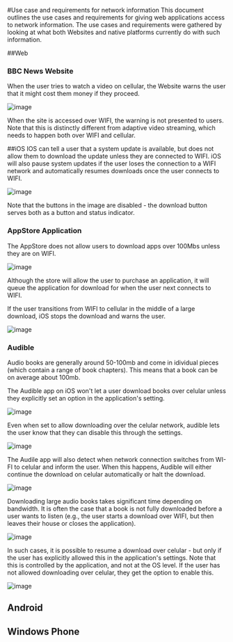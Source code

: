 #Use case and requirements for network information
This document outlines the use cases and requirements for giving web applications access to network information. The use cases and requirements were gathered by looking at what both Websites and native platforms currently do with such information. 

##Web

### BBC News Website
When the user tries to watch a video on cellular, the Website warns the user that it might cost them money if they proceed. 

![image](images/bbc_cellular.png)

When the site is accessed over WIFI, the warning is not presented to users. Note that this is distinctly different from adaptive video streaming, which needs to happen both over WIFI and cellular.

##iOS
IOS can tell a user that a system update is available, but does not allow them to download the update unless they are connected to WIFI. iOS will also pause system updates if the user loses the connection to a WIFI network and automatically resumes downloads once the user connects to WIFI. 

![image](images/ios_needs_wifi.png)

Note that the buttons in the image are disabled - the download button serves both as a button and status indicator.

### AppStore Application
The AppStore does not allow users to download apps over 100Mbs unless they are on WIFI. 

![image](images/appstore_cell_limit.png)

Although the store will allow the user to purchase an application, it will queue the application for download for when the user next connects to WIFI. 

If the user transitions from WIFI to cellular in the middle of a large download, iOS stops the download and warns the user.


![image](images/ios_cell_switch.png)

### Audible 
Audio books are generally around 50-100mb and come in idividual pieces (which contain a range of book chapters). This means that a book can be on average about 100mb. 

The Audible app on iOS won't let a user download books over celular unless they explicitly set an option in the application's setting. 

![image](images/audible_wifi_only.png)

Even when set to allow downloading over the celular network, audible lets the user know that they can disable this through the settings. 

![image](images/audible_over_cell.png)

The Audile app will also detect when network connection switches from WI-FI to celular and inform the user. When this happens, Audible will either continue the download on celular automatically or halt the download. 

![image](images/audible_cell_switch.png)

Downloading large audio books takes significant time depending on bandwidth. It is often the case that a book is not fully downloaded before a user wants to listen (e.g., the user starts a download over WIFI, but then leaves their house or closes the application).

![image](images/audible_error.png)

 In such cases, it is possible to resume a download over celular - but only if the user has explicitly allowed this in the application's settings. Note that this is controlled by the application, and not at the OS level. If the user has not allowed downloading over celular, they get the option to enable this. 

![image](images/audible_wifi_warn.png)
	
## Android

## Windows Phone
